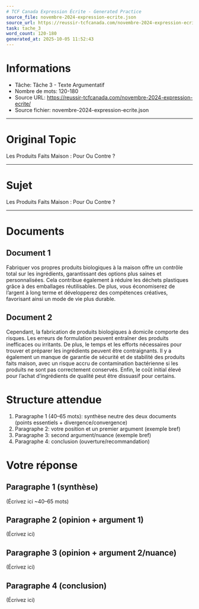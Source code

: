```yaml
---
# TCF Canada Expression Écrite - Generated Practice
source_file: novembre-2024-expression-ecrite.json
source_url: https://reussir-tcfcanada.com/novembre-2024-expression-ecrite/
task: tache_3
word_count: 120-180
generated_at: 2025-10-05 11:52:43
---
```


# Informations
- Tâche: Tâche 3 - Texte Argumentatif
- Nombre de mots: 120-180
- Source URL: https://reussir-tcfcanada.com/novembre-2024-expression-ecrite/
- Source fichier: novembre-2024-expression-ecrite.json

---

# Original Topic
Les Produits Faits Maison : Pour Ou Contre ?

---

# Sujet
Les Produits Faits Maison : Pour Ou Contre ?

---
# Documents
## Document 1
Fabriquer vos propres produits biologiques à la maison offre un contrôle total sur les ingrédients, garantissant des options plus saines et personnalisées. Cela contribue également à réduire les déchets plastiques grâce à des emballages réutilisables. De plus, vous économiserez de l’argent à long terme et développerez des compétences créatives, favorisant ainsi un mode de vie plus durable.

## Document 2
Cependant, la fabrication de produits biologiques à domicile comporte des risques. Les erreurs de formulation peuvent entraîner des produits inefficaces ou irritants. De plus, le temps et les efforts nécessaires pour trouver et préparer les ingrédients peuvent être contraignants. Il y a également un manque de garantie de sécurité et de stabilité des produits faits maison, avec un risque accru de contamination bactérienne si les produits ne sont pas correctement conservés. Enfin, le coût initial élevé pour l’achat d’ingrédients de qualité peut être dissuasif pour certains.

# Structure attendue
1) Paragraphe 1 (40–65 mots): synthèse neutre des deux documents (points essentiels + divergence/convergence)
2) Paragraphe 2: votre position et un premier argument (exemple bref)
3) Paragraphe 3: second argument/nuance (exemple bref)
4) Paragraphe 4: conclusion (ouverture/recommandation)

# Votre réponse
## Paragraphe 1 (synthèse)
(Écrivez ici ~40–65 mots)

## Paragraphe 2 (opinion + argument 1)
(Écrivez ici)

## Paragraphe 3 (opinion + argument 2/nuance)
(Écrivez ici)

## Paragraphe 4 (conclusion)
(Écrivez ici)
